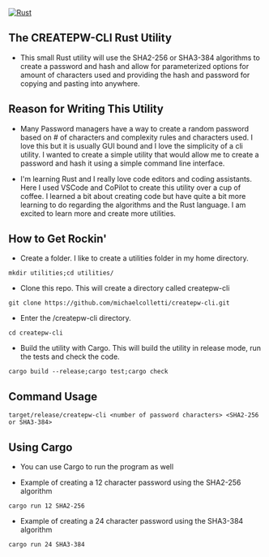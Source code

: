[![Rust](https://github.com/michaelcolletti/createpw-cli/actions/workflows/rust.yml/badge.svg)](https://github.com/michaelcolletti/createpw-cli/actions/workflows/rust.yml)
## The CREATEPW-CLI Rust Utility

- This small Rust utility will use the SHA2-256 or SHA3-384 algorithms to create a password and hash and allow for parameterized options for amount of characters used and providing the hash and password for copying and pasting into anywhere.

## Reason for Writing This Utility

- Many Password managers have a way to create a random password based on # of characters and complexity rules and characters used. I love this but it is usually GUI bound and I love the simplicity of a cli utility. I wanted to create a simple utility that would allow me to create a password and hash it using a simple command line interface.
 
- I'm learning Rust and I really love code editors and coding assistants. Here I used VSCode and CoPilot to create this utility over a cup of coffee. I learned a bit about creating code but have quite a bit more learning to do regarding the algorithms and the Rust language. I am excited to learn more and create more utilities. 

## How to Get Rockin'

- Create a folder.  I like to create a utilities folder in my home directory. 
```
mkdir utilities;cd utilities/
```
- Clone this repo.  This will create a directory called createpw-cli

```
git clone https://github.com/michaelcolletti/createpw-cli.git
```
- Enter the /createpw-cli directory.
```
cd createpw-cli
```
- Build the utility with Cargo. This will build the utility in release mode, run the tests and check the code.
```
cargo build --release;cargo test;cargo check
```

## Command Usage

```
target/release/createpw-cli <number of password characters> <SHA2-256 or SHA3-384> 
```
## Using Cargo 

- You can use Cargo to run the program as well 

- Example of creating a 12 character password using the SHA2-256 algorithm
```  
cargo run 12 SHA2-256
```
- Example of creating a 24 character password using the SHA3-384 algorithm
```
cargo run 24 SHA3-384
```

